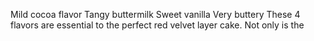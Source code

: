 Mild cocoa flavor
Tangy buttermilk
Sweet vanilla
Very buttery
These 4 flavors are essential to the perfect red velvet layer cake. Not only is the 